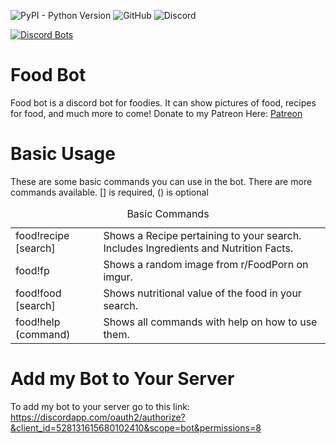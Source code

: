 ![PyPI - Python Version](https://img.shields.io/pypi/pyversions/Django.svg) ![GitHub](https://img.shields.io/github/license/mashape/apistatus.svg) ![Discord](https://img.shields.io/discord/451226137620906005.svg?label=discord&colorB=062556) 

[![Discord Bots](https://discordbots.org/api/widget/528131615680102410.svg)](https://discordbots.org/bot/528131615680102410)

# Food Bot
Food bot is a discord bot for foodies. It can show pictures of food, recipes for food, and much more to come! Donate to my Patreon Here: [Patreon](https://www.patreon.com/capn)

# Basic Usage
These are some basic commands you can use in the bot. There are more commands available. [] is required, () is optional
<table>
  <caption> Basic Commands</caption>
  <tbody>
    <tr>
      <td>food!recipe [search]</td>
      <td>Shows a Recipe pertaining to your search. Includes Ingredients and Nutrition Facts.</td>
    </tr>
    <tr>
      <td>food!fp</td>
      <td>Shows a random image from r/FoodPorn on imgur.</td>
    </tr>
    <tr>
      <td>food!food [search]</td>
      <td>Shows nutritional value of the food in your search.</td>
    </tr>
    <tr>
      <td>food!help (command)</td>
      <td>Shows all commands with help on how to use them.</td>
    </tr>
  </tbody>
</table>

# Add my Bot to Your Server
To add my bot to your server go to this link: https://discordapp.com/oauth2/authorize?&client_id=528131615680102410&scope=bot&permissions=8
